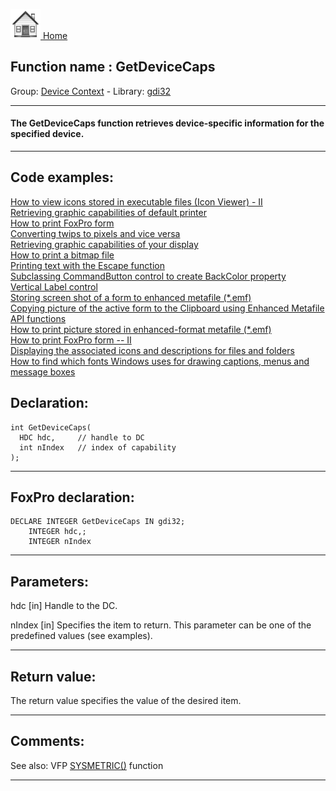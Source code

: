 [<img src="../../images/home.png"> Home ](https://github.com/VFPX/Win32API)  

## Function name : GetDeviceCaps
Group: [Device Context](../../functions_group.md#Device_Context)  -  Library: [gdi32](../../libraries.md#gdi32)  
***  


#### The GetDeviceCaps function retrieves device-specific information for the specified device.
***  


## Code examples:
[How to view icons stored in executable files (Icon Viewer) - II](../../samples/sample_019.md)  
[Retrieving graphic capabilities of default printer](../../samples/sample_155.md)  
[How to print FoxPro form](../../samples/sample_158.md)  
[Converting twips to pixels and vice versa](../../samples/sample_161.md)  
[Retrieving graphic capabilities of your display](../../samples/sample_188.md)  
[How to print a bitmap file](../../samples/sample_211.md)  
[Printing text with the Escape function](../../samples/sample_357.md)  
[Subclassing CommandButton control to create BackColor property](../../samples/sample_392.md)  
[Vertical Label control](../../samples/sample_398.md)  
[Storing screen shot of a form to enhanced metafile (*.emf)](../../samples/sample_402.md)  
[Copying picture of the active form to the Clipboard using Enhanced Metafile API functions](../../samples/sample_404.md)  
[How to print picture stored in enhanced-format metafile (*.emf)](../../samples/sample_405.md)  
[How to print FoxPro form -- II](../../samples/sample_406.md)  
[Displaying the associated icons and descriptions for files and folders](../../samples/sample_530.md)  
[How to find which fonts Windows uses for drawing captions, menus and message boxes](../../samples/sample_556.md)  

## Declaration:
```foxpro  
int GetDeviceCaps(
  HDC hdc,     // handle to DC
  int nIndex   // index of capability
);  
```  
***  


## FoxPro declaration:
```foxpro  
DECLARE INTEGER GetDeviceCaps IN gdi32;
	INTEGER hdc,;
	INTEGER nIndex  
```  
***  


## Parameters:
hdc 
[in] Handle to the DC. 

nIndex 
[in] Specifies the item to return. This parameter can be one of the predefined values (see examples).  
***  


## Return value:
The return value specifies the value of the desired item.  
***  


## Comments:
See also: VFP <a href="http://msdn.microsoft.com/en-us/library/39ddf2h2(VS.80).aspx">SYSMETRIC()</a> function  
  
***  

